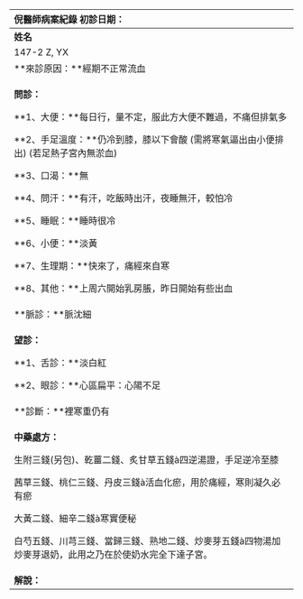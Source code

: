 ﻿|**倪醫師病案紀錄**     初診日期：|
| :- |
|**姓名**|**性別**|**年齡及體型**|**來診日期**|
|147-2 Z, YX|F|40+ 中等|03272008|
|**來診原因：**經期不正常流血|
|<p>**問診：**</p><p>**1、大便：**每日行，量不定，服此方大便不難過，不痛但排氣多 </p><p>**2、手足溫度：**仍冷到膝，膝以下會酸 (需將寒氣逼出由小便排出) (若足熱子宮內無淤血)</p><p>**3、口渴：**無</p><p>**4、問汗：**有汗，吃飯時出汗，夜睡無汗，較怕冷 </p><p>**5、睡眠：**睡時很冷</p><p>**6、小便：**淡黃 </p><p>**7、生理期：**快來了，痛經來自寒</p><p>**8、其他：**上周六開始乳房脹，昨日開始有些出血</p>|
|**脈診：**脈沈細|
|<p>**望診：**</p><p>**1、舌診：**淡白紅</p><p>**2、眼診：**心區扁平：心陽不足</p>|
|**診斷：**裡寒重仍有|
|<p>**中藥處方：**</p><p>生附三錢(另包)、乾薑二錢、炙甘草五錢à四逆湯證，手足逆冷至膝</p><p>茜草三錢、桃仁三錢、丹皮三錢à活血化瘀，用於痛經，寒則凝久必有瘀</p><p>大黃二錢、細辛二錢à寒實便秘</p><p>白芍五錢、川芎三錢、當歸三錢、熟地二錢、炒麥芽五錢à四物湯加炒麥芽退奶，此用之乃在於使奶水完全下達子宮。</p>|
|**解說：**|

